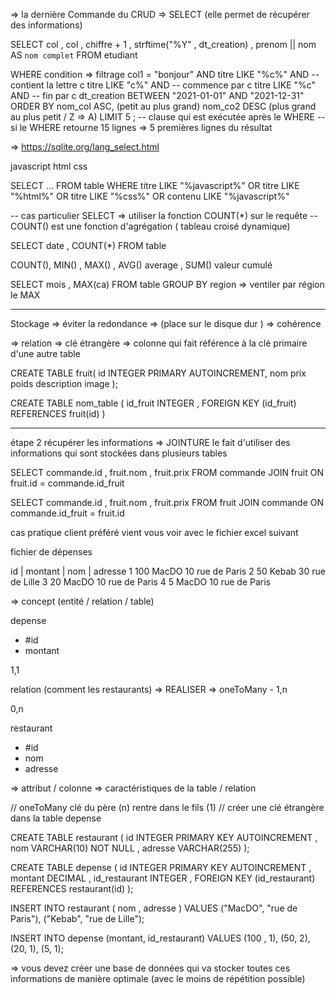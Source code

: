 
=> la dernière Commande du CRUD 
=> SELECT (elle permet de récupérer des informations)

SELECT col , col ,
       chiffre + 1 ,
       strftime("%Y" , dt_creation) ,
       prenom || nom  AS `nom complet`
FROM etudiant

WHERE condition => filtrage
     col1 = "bonjour" AND
     titre LIKE "%c%" AND -- contient la lettre c 
     titre LIKE "c%" AND -- commence par c 
     titre LIKE "%c" AND -- fin par c 
     dt_creation BETWEEN "2021-01-01" AND "2021-12-31"
ORDER BY nom_col ASC, (petit au plus grand)
         nom_co2 DESC (plus grand au plus petit / Z => A)
LIMIT 5 ; -- clause qui est exécutée après le WHERE
          -- si le WHERE retourne 15 lignes => 5 premières lignes du résultat 

=> https://sqlite.org/lang_select.html



javascript html css 

SELECT ...
FROM table
WHERE titre LIKE "%javascript%" OR titre LIKE "%html%" OR titre LIKE "%css%" OR contenu LIKE "%javascript%"

-- cas particulier SELECT => utiliser la fonction COUNT(*) sur le requête
-- COUNT() est une fonction d'agrégation ( tableau croisé dynamique)

SELECT date , COUNT(*)
FROM table

COUNT(), MIN() , MAX() , AVG() average , SUM() valeur cumulé

SELECT mois , MAX(ca)
FROM table
GROUP BY region  => ventiler par région le MAX

-----
Stockage 
=> éviter la redondance => (place sur le disque dur )
=> cohérence 

=> relation
=> clé étrangère => colonne qui fait référence à la clé primaire d'une autre table 

CREATE TABLE fruit(
    id INTEGER PRIMARY AUTOINCREMENT,
    nom 
    prix
    poids
    description
    image 
);

CREATE TABLE nom_table (
    id_fruit INTEGER ,
    FOREIGN KEY (id_fruit) REFERENCES fruit(id)
)

--- 
étape 2
récupérer les informations => JOINTURE 
le fait d'utiliser des informations qui sont stockées dans plusieurs tables 

SELECT commande.id , fruit.nom , fruit.prix
FROM commande
JOIN fruit
ON fruit.id = commande.id_fruit

SELECT commande.id , fruit.nom , fruit.prix
FROM fruit
JOIN commande
ON  commande.id_fruit = fruit.id 


cas pratique client préféré vient vous voir avec le fichier excel suivant

fichier de dépenses

id | montant | nom     | adresse
1     100       MacDO    10 rue de Paris
2     50        Kebab    30 rue de Lille
3     20        MacDO    10 rue de Paris
4     5         MacDO    10 rue de Paris


=> concept (entité / relation / table)

depense
- #id 
- montant

1,1

relation (comment les restaurants) => REALISER => oneToMany - 1,n

0,n

restaurant
- #id
- nom 
- adresse

=> attribut / colonne => caractéristiques de la table / relation

// oneToMany clé du père (n) rentre dans le fils (1)
// créer une clé étrangère dans la table depense

CREATE TABLE restaurant (
    id INTEGER PRIMARY KEY AUTOINCREMENT ,
    nom VARCHAR(10) NOT NULL ,
    adresse VARCHAR(255)
);

CREATE TABLE depense (
    id INTEGER PRIMARY KEY AUTOINCREMENT ,
    montant DECIMAL ,
    id_restaurant INTEGER ,
    FOREIGN KEY (id_restaurant) REFERENCES restaurant(id)
);

INSERT INTO restaurant
( nom , adresse )
VALUES
("MacDO", "rue de Paris"),
("Kebab", "rue de Lille");

INSERT INTO depense 
(montant, id_restaurant)
VALUES
(100 , 1),
(50, 2),
(20, 1),
(5, 1);



=> vous devez créer une base de données qui va stocker toutes ces informations de manière optimale (avec le moins de répétition possible)